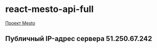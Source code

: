 # react-mesto-api-full

[Проект Mesto](https://renat.domains.nomoredomains.sbs)

## Публичный IP-адрес сервера 51.250.67.242